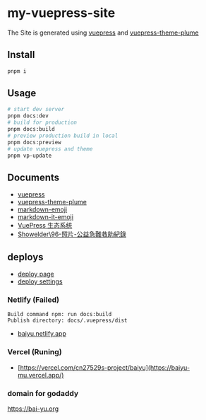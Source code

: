 # my-vuepress-site

The Site is generated using [vuepress](https://vuepress.vuejs.org/) and [vuepress-theme-plume](https://github.com/pengzhanbo/vuepress-theme-plume)

## Install

```sh
pnpm i
```

## Usage

```sh
# start dev server
pnpm docs:dev
# build for production
pnpm docs:build
# preview production build in local
pnpm docs:preview
# update vuepress and theme
pnpm vp-update
```

## Documents

- [vuepress](https://vuepress.vuejs.org/)
- [vuepress-theme-plume](https://theme-plume.vuejs.press/)
- [markdown-emoji](https://dev.to/nikolab/complete-list-of-github-markdown-emoji-markup-5aia)
- [markdown-it-emoji](https://github.com/markdown-it/markdown-it-emoji)
- [VuePress 生态系统](https://ecosystem.vuejs.press/zh/themes/default/frontmatter.html#features)
- [Showelder\96-照片-公益急難救助紀錄](\\Showelder\96-照片-公益急難救助紀錄)

## deploys
- [deploy page](https://v1.vuepress.vuejs.org/guide/deploy.html#github-pages)
- [deploy settings](https://vuepress.vuejs.org/zh/guide/deployment.html#edgio)

### Netlify (Failed)
```inputs
Build command npm: run docs:build
Publish directory: docs/.vuepress/dist
```
- [baiyu.netlify.app](https://baiyu.netlify.app/)

### Vercel (Runing)
- [https://vercel.com/cn27529s-project/baiyu](https://baiyu-mu.vercel.app/)

### domain for godaddy
https://bai-yu.org
